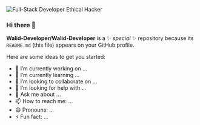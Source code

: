 
![Full-Stack Developer   Ethical Hacker](https://github.com/user-attachments/assets/68c96a00-8be6-4acc-9978-31fc8d225c06)

### Hi there 👋
**Walid-Developer/Walid-Developer** is a ✨ _special_ ✨ repository because its `README.md` (this file) appears on your GitHub profile.

Here are some ideas to get you started:

- 🔭 I’m currently working on ...
- 🌱 I’m currently learning ...
- 👯 I’m looking to collaborate on ...
- 🤔 I’m looking for help with ...
- 💬 Ask me about ...
- 📫 How to reach me: ...
- 😄 Pronouns: ...
- ⚡ Fun fact: ...
